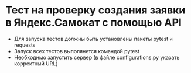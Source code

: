﻿# Тест на проверку создания заявки в Яндекс.Самокат с помощью API
- Для запуска тестов должны быть установлены пакеты pytest и requests
- Запуск всех тестов выполянется командой pytest
- Необходимо запустить сервер (в файле configurations.py указать корректный URL)
